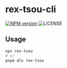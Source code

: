 # rex-tsou-cli

[![NPM version](https://img.shields.io/npm/v/rex-tsou.svg?style=flat-square)](https://www.npmjs.com/package/rex-tsou)
![LICENSE](https://img.shields.io/github/license/akccakcctw/rex-tsou-cli.svg)

## Usage

```sh
npx rex-tsou
# or
pnpm dlx rex-tsou
```
